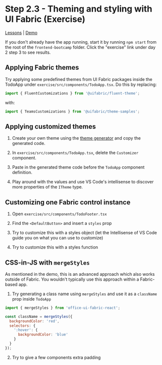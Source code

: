 # Step 2.3 - Theming and styling with UI Fabric (Exercise)

[Lessons](../../) | [Demo](../demo/)

If you don't already have the app running, start it by running `npm start` from the root of the `frontend-bootcamp` folder. Click the "exercise" link under day 2 step 3 to see results.

## Applying Fabric themes

Try applying some predefined themes from UI Fabric packages inside the TodoApp under `exercise/src/components/TodoApp.tsx`. Do this by replacing:

```ts
import { FluentCustomizations } from '@uifabric/fluent-theme';
```

with:

```ts
import { TeamsCustomizations } from '@uifabric/theme-samples';
```

## Applying customized themes

1. Create your own theme using the [theme generator](https://developer.microsoft.com/en-us/fabric#/styles/themegenerator) and copy the generated code.

2. In `exercise/src/components/TodoApp.tsx`, delete the `Customizer` component.

3. Paste in the generated theme code before the `TodoApp` component definition.

4. Play around with the values and use VS Code's intellisense to discover more properties of the `ITheme` type.

## Customizing one Fabric control instance

1. Open `exercise/src/components/TodoFooter.tsx`

2. Find the `<DefaultButton>` and insert a `styles` prop

3. Try to customize this with a styles object (let the Intellisense of VS Code guide you on what you can use to customize)

4. Try to customize this with a styles function

## CSS-in-JS with `mergeStyles`

As mentioned in the demo, this is an advanced approach which also works outside of Fabric. You wouldn't typically use this approach within a Fabric-based app.

1. Try generating a class name using `mergeStyles` and use it as a `className` prop inside `TodoApp`

```jsx
import { mergeStyles } from 'office-ui-fabric-react';

const className = mergeStyles({
  backgroundColor: 'red',
  selectors: {
    ':hover': {
      backgroundColor: 'blue'
    }
  }
});
```

2. Try to give a few components extra padding
